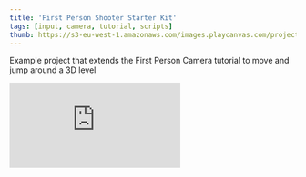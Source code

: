 ```yaml
---
title: 'First Person Shooter Starter Kit'
tags: [input, camera, tutorial, scripts]
thumb: https://s3-eu-west-1.amazonaws.com/images.playcanvas.com/projects/12/626211/DDDD48-image-75.jpg
---
```


Example project that extends the First Person Camera tutorial to move and jump around a 3D level

<div className="iframe-container">
    <iframe loading="lazy" src="https://playcanv.as/p/deRCEGms/" title="First Person Shooter Starter Kit" webkitallowfullscreen="true" mozallowfullscreen="true" allow="autoplay" allowfullscreen="true" allowvr="" scrolling="no" frameborder="0" />
</div>

